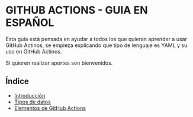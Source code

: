 # GITHUB ACTIONS - GUIA EN ESPAÑOL

Esta guía está pensada en ayudar a todos los que quieran aprender a usar GitHub Actinos, se empieza explicando que tipo de lenguaje es YAML y su uso en GitHub Actinos.

Si quieren realizar aportes son bienvenidos.

## Índice

- [Introducción](introduccion.md)
- [Tipos de datos](tiposdedatos.md)
- [Elementos de GitHub Actions](elementos.md)
